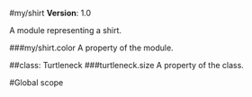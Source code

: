 <a name="module_my/shirt"></a>
#my/shirt
**Version**: 1.0  

A module representing a shirt.

  
<a name="module_my/shirt.color"></a>
###my/shirt.color
A property of the module.

  
<a name="module_my/shirt.Turtleneck"></a>

##class: Turtleneck
<a name="module_my/shirt.Turtleneck#size"></a>
###turtleneck.size
A property of the class.

  
#Global scope
